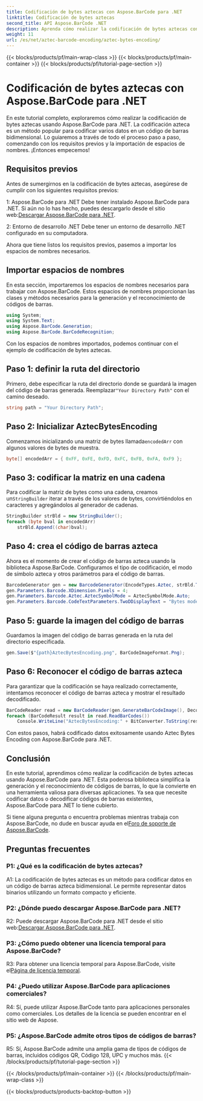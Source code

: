 ```yaml
---
title: Codificación de bytes aztecas con Aspose.BarCode para .NET
linktitle: Codificación de bytes aztecas
second_title: API Aspose.BarCode .NET
description: Aprenda cómo realizar la codificación de bytes aztecas con Aspose.BarCode para .NET. Se incluyen guía paso a paso, requisitos previos y ejemplos de código.
weight: 11
url: /es/net/aztec-barcode-encoding/aztec-bytes-encoding/
---
```


{{< blocks/products/pf/main-wrap-class >}}
{{< blocks/products/pf/main-container >}}
{{< blocks/products/pf/tutorial-page-section >}}

# Codificación de bytes aztecas con Aspose.BarCode para .NET

En este tutorial completo, exploraremos cómo realizar la codificación de bytes aztecas usando Aspose.BarCode para .NET. La codificación azteca es un método popular para codificar varios datos en un código de barras bidimensional. Lo guiaremos a través de todo el proceso paso a paso, comenzando con los requisitos previos y la importación de espacios de nombres. ¡Entonces empecemos!

## Requisitos previos

Antes de sumergirnos en la codificación de bytes aztecas, asegúrese de cumplir con los siguientes requisitos previos:

1: Aspose.BarCode para .NET
 Debe tener instalado Aspose.BarCode para .NET. Si aún no lo has hecho, puedes descargarlo desde el sitio web:[Descargar Aspose.BarCode para .NET](https://releases.aspose.com/barcode/net/).

2: Entorno de desarrollo .NET
Debe tener un entorno de desarrollo .NET configurado en su computadora.

Ahora que tiene listos los requisitos previos, pasemos a importar los espacios de nombres necesarios.

## Importar espacios de nombres

En esta sección, importaremos los espacios de nombres necesarios para trabajar con Aspose.BarCode. Estos espacios de nombres proporcionan las clases y métodos necesarios para la generación y el reconocimiento de códigos de barras.

```csharp
using System;
using System.Text;
using Aspose.BarCode.Generation;
using Aspose.BarCode.BarCodeRecognition;
```

Con los espacios de nombres importados, podemos continuar con el ejemplo de codificación de bytes aztecas.


## Paso 1: definir la ruta del directorio

 Primero, debe especificar la ruta del directorio donde se guardará la imagen del código de barras generada. Reemplazar`"Your Directory Path"` con el camino deseado.

```csharp
string path = "Your Directory Path";
```

## Paso 2: Inicializar AztecBytesEncoding

 Comenzamos inicializando una matriz de bytes llamada`encodedArr` con algunos valores de bytes de muestra.

```csharp
byte[] encodedArr = { 0xFF, 0xFE, 0xFD, 0xFC, 0xFB, 0xFA, 0xF9 };
```

## Paso 3: codificar la matriz en una cadena

 Para codificar la matriz de bytes como una cadena, creamos un`StringBuilder` iterar a través de los valores de bytes, convirtiéndolos en caracteres y agregándolos al generador de cadenas.

```csharp
StringBuilder strBld = new StringBuilder();
foreach (byte bval in encodedArr)
    strBld.Append((char)bval);
```

## Paso 4: crea el código de barras azteca

Ahora es el momento de crear el código de barras azteca usando la biblioteca Aspose.BarCode. Configuramos el tipo de codificación, el modo de símbolo azteca y otros parámetros para el código de barras.

```csharp
BarcodeGenerator gen = new BarcodeGenerator(EncodeTypes.Aztec, strBld.ToString());
gen.Parameters.Barcode.XDimension.Pixels = 4;
gen.Parameters.Barcode.Aztec.AztecSymbolMode = AztecSymbolMode.Auto;
gen.Parameters.Barcode.CodeTextParameters.TwoDDisplayText = "Bytes mode";
```

## Paso 5: guarde la imagen del código de barras

Guardamos la imagen del código de barras generada en la ruta del directorio especificada.

```csharp
gen.Save($"{path}AztecBytesEncoding.png", BarCodeImageFormat.Png);
```

## Paso 6: Reconocer el código de barras azteca

Para garantizar que la codificación se haya realizado correctamente, intentamos reconocer el código de barras azteca y mostrar el resultado decodificado.

```csharp
BarCodeReader read = new BarCodeReader(gen.GenerateBarCodeImage(), DecodeType.Aztec);
foreach (BarCodeResult result in read.ReadBarCodes())
    Console.WriteLine("AztecBytesEncoding:" + BitConverter.ToString(result.CodeBytes));
```

Con estos pasos, habrá codificado datos exitosamente usando Aztec Bytes Encoding con Aspose.BarCode para .NET.

## Conclusión

En este tutorial, aprendimos cómo realizar la codificación de bytes aztecas usando Aspose.BarCode para .NET. Esta poderosa biblioteca simplifica la generación y el reconocimiento de códigos de barras, lo que la convierte en una herramienta valiosa para diversas aplicaciones. Ya sea que necesite codificar datos o decodificar códigos de barras existentes, Aspose.BarCode para .NET lo tiene cubierto.

Si tiene alguna pregunta o encuentra problemas mientras trabaja con Aspose.BarCode, no dude en buscar ayuda en el[Foro de soporte de Aspose.BarCode](https://forum.aspose.com/c/barcode/13).

## Preguntas frecuentes

### P1: ¿Qué es la codificación de bytes aztecas?

A1: La codificación de bytes aztecas es un método para codificar datos en un código de barras azteca bidimensional. Le permite representar datos binarios utilizando un formato compacto y eficiente.

### P2: ¿Dónde puedo descargar Aspose.BarCode para .NET?

 R2: Puede descargar Aspose.BarCode para .NET desde el sitio web:[Descargar Aspose.BarCode para .NET](https://releases.aspose.com/barcode/net/).

### P3: ¿Cómo puedo obtener una licencia temporal para Aspose.BarCode?

 R3: Para obtener una licencia temporal para Aspose.BarCode, visite el[Página de licencia temporal](https://purchase.aspose.com/temporary-license/).

### P4: ¿Puedo utilizar Aspose.BarCode para aplicaciones comerciales?

R4: Sí, puede utilizar Aspose.BarCode tanto para aplicaciones personales como comerciales. Los detalles de la licencia se pueden encontrar en el sitio web de Aspose.

### P5: ¿Aspose.BarCode admite otros tipos de códigos de barras?

R5: Sí, Aspose.BarCode admite una amplia gama de tipos de códigos de barras, incluidos códigos QR, Código 128, UPC y muchos más.
{{< /blocks/products/pf/tutorial-page-section >}}

{{< /blocks/products/pf/main-container >}}
{{< /blocks/products/pf/main-wrap-class >}}

{{< blocks/products/products-backtop-button >}}
